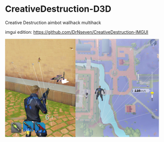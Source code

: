 # CreativeDestruction-D3D
Creative Destruction aimbot wallhack multihack

imgui edition: https://github.com/DrNseven/CreativeDestruction-IMGUI

![alt tag](https://github.com/DrNseven/CreativeDestruction-D3D/blob/master/cd.jpg)
